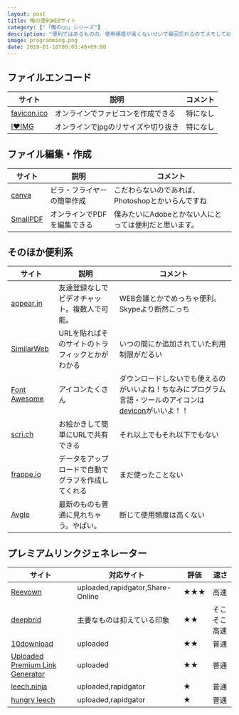 ```yaml
---
layout: post
title: 俺の便利WEBサイト
category: ["「俺の◯◯」シリーズ"]
description: "便利ではあるものの、使用頻度が高くないせいで毎回忘れるのでメモしておきます。はっと思い出したりしたら随時更新します。"
image: programming.png
date: 2019-01-10T09:03:48+09:00
---
```


## ファイルエンコード

|サイト|説明|コメント|
|---|---|---|
|[favicon.ico](https://ao-system.net/favicon/)|オンラインでファビコンを作成できる|特になし|
|[I❤️IMG](https://www.iloveimg.com/ja/resize-image/resize-jpg)|オンラインでjpgのリサイズや切り抜き|特になし|

## ファイル編集・作成

|サイト|説明|コメント|
|---|---|---|
|[canva](https://www.canva.com/)|ビラ・フライヤーの簡単作成|こだわらないのであれば、Photoshopとかいらんですね|
|[SmallPDF](https://smallpdf.com/jp/edit-pdf)|オンラインでPDFを編集できる|僕みたいにAdobeとかない人にとっては便利だと思います。|


## そのほか便利系

|サイト|説明|コメント|
|---|---|---|
|[appear.in](https://appear.in/)|友達登録なしでビデオチャット。複数人で可能。|WEB会議とかでめっちゃ便利。Skypeより断然こっち|
|[SimilarWeb](https://www.similarweb.com/ja)|URLを貼ればそのサイトのトラフィックとかがわかる|いつの間にか追加されていた利用制限がだるい|
|[Font Awesome](https://fontawesome.com/)|アイコンたくさん|ダウンロードしないでも使えるのがいいよね！ちなみにプログラム言語・ツールのアイコンは[devicon](http://konpa.github.io/devicon/)がいいよ！！|
|[scri.ch](https://scri.ch/)|お絵かきして簡単にURLで共有できる|それ以上でもそれ以下でもない|
|[frappe.io](https://frappe.io/charts)|データをアップロードで自動でグラフを作成してくれる|まだ使ったことない|
|[Avgle](https://avgle.com/)|最新のものも普通に見れちゃう。やばい。|断じて使用頻度は高くない|

## プレミアムリンクジェネレーター

|サイト|対応サイト|評価|速さ|
|---|---|---|---|
|[Reevown](https://reevown.com/)|uploaded,rapidgator,Share-Online|★★★|高速|
|[deepbrid](https://www.deepbrid.com/downloader)|主要なものは抑えている印象|★★|そこそこ高速|
|[10download](https://10-download.com/)|uploaded|★★|普通|
|[Uploaded Premium Link Generator](https://uploaded-premium-link-generator.com/)|uploaded|★★|普通|
|[leech.ninja](http://leech.ninja/)|uploaded,rapidgator|★|普通|
|[hungry leech](http://hungryleech.com/)|uploaded,rapidgator|★|普通|

